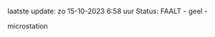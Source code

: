 laatste update: 
zo 15-10-2023  6:58   uur 
Status: FAALT - geel - 
<div class="service Y">microstation</div>